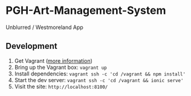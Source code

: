 # PGH-Art-Management-System
Unblurred / Westmoreland App


## Development

1. Get Vagrant ([more information](https://www.vagrantup.com/downloads.html))
2. Bring up the Vagrant box: `vagrant up`
3. Install dependencies: `vagrant ssh -c 'cd /vagrant && npm install'`
4. Start the dev server: `vagrant ssh -c 'cd /vagrant && ionic serve'`
5. Visit the site: `http://localhost:8100/`